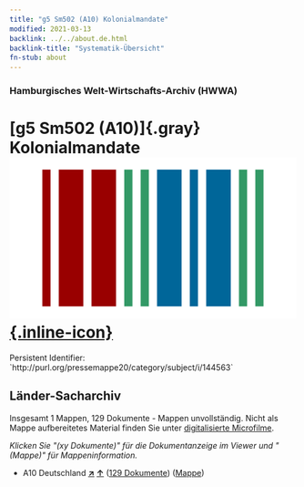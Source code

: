```yaml
---
title: "g5 Sm502 (A10) Kolonialmandate"
modified: 2021-03-13
backlink: ../../about.de.html
backlink-title: "Systematik-Übersicht"
fn-stub: about
---
```


### Hamburgisches Welt-Wirtschafts-Archiv (HWWA)

# [g5 Sm502 (A10)]{.gray}&#8201; Kolonialmandate &#160; [![Wikidata](/images/Wikidata-logo.svg "Wikidata"){.inline-icon}](http://www.wikidata.org/entity/Q104700069)

<div class="hint">Persistent Identifier: `http://purl.org/pressemappe20/category/subject/i/144563`</div>







## Länder-Sacharchiv




Insgesamt 1 Mappen, 129 Dokumente - Mappen unvollständig.
Nicht als Mappe aufbereitetes Material finden Sie unter [digitalisierte Microfilme](/film/h1_sh.de.html).

_Klicken Sie "(xy Dokumente)" für die Dokumentanzeige im Viewer und "(Mappe)" für Mappeninformation._



- A10 Deutschland [**&nearr;**](../../../geo/i/126128/about.de.html "Deutschland (alle Mappen)") [**&uarr;**](../../../geo/about.de.html#A10 "Ländersystematik") (<a href="https://pm20.zbw.eu/iiifview/folder/sh/126128,144563" title="über: Deutschland : Kolonialmandate" target="_blank">129 Dokumente</a>) ([Mappe](../../../../folder/sh/1261xx/126128/1445xx/144563/about.de.html))








